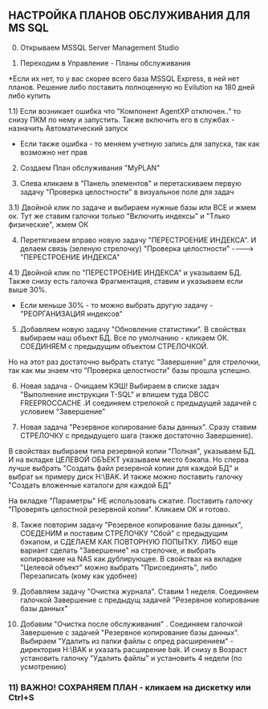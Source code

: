 ## НАСТРОЙКА ПЛАНОВ ОБСЛУЖИВАНИЯ ДЛЯ MS SQL

0) Открываем MSSQL Server Management Studio



1) Переходим в Управление - Планы обслуживания 
  
  *Если их нет, то у вас скорее всего база MSSQL Express, в ней нет планов. Решение либо поставить полноценную но Evilution на 180 дней либо купить

1.1) Если возникает ошибка что "Компонент AgentXP отключен.." то снизу ПКМ по нему и запустить. Также включить его в службах - назначить Автоматический запуск

  * Если также ошибка - то меняем учетную запись для запуска, так как возможно нет прав  

2) Создаем План обслуживания "MyPLAN" 

3) Слева кликаем в "Панель элементов"  и перетаскиваем первую задачу "Проверка целостности" в визуальное поле для задач

3.1) Двойной клик по задаче и выбираем нужные базы или ВСЕ и жмем ок. Тут же ставим галочки только "Включить индексы" и "Тлько физические", жмем ОК

4) Перетягиваем вправо новую задачу "ПЕРЕСТРОЕНИЕ ИНДЕКСА". И делаем связь (зеленую стрелочку) "Проверка целостности" ----> "ПЕРЕСТРОЕНИЕ ИНДЕКСА"

4.1) Двойной клик по "ПЕРЕСТРОЕНИЕ ИНДЕКСА" и указываем БД. Также снизу есть галочка Фрагментация, ставим и указываем если выше 30%. 
  
   * Если меньше 30% - то можно выбрать другую задачу - "РЕОРГАНИЗАЦИЯ индексов"

5) Добавляем новую задачу "Обновление статистики". В свойствах выбираем наш объект БД. Все по умолчанию - кликаем ОК. СОЕДИНЯЕМ с предыдущим объектом СТРЕЛОЧКОЙ.

Но на этот раз достаточно выбрать статус "Завершение" для стрелочки, так как мы знаем что "Проверка целостности" базы прошла успешно.

6) Новая задача - Очищаем КЭШ! Выбираем в списке задач "Выполнение инструкции T-SQL" и впишем туда DBCC FREEPROCCACHE .И соединяем стрелокой с предыдущей задачей с условием "Завершение"

7) Новая задача "Резервное копирование базы данных". Сразу ставим СТРЕЛОЧКУ с предыдущего шага (также достаточно Завершение). 
 
  В свойствах выбираем типа резервной копии "Полная", указываем БД. И на вкладке ЦЕЛЕВОЙ ОБЪЕКТ указываем место бэкапа.
  Но сперва лучше выбрать "Создать файл резервной копии для каждой БД" и выбрат ьк примеру диск H:\BAK. И также можно поставить галочку "Создать вложенные каталоги  для каждой БД"
  
  На вкладке "Параметры" НЕ использовать сжатие. Поставить галочку "Проверять целостной резервной копии". Кликаем ОК и готово.
  
8) Также повторим задачу "Резервное копирование базы данных", СОЕДЕНИМ и поставим СТРЕЛОЧКУ "Сбой" с предыдущим бэкапом, и СДЕЛАЕМ КАК ПОВТОРНУЮ ПОПЫТКУ.
   ЛИБО еще вариант сделать "Завершение" на стрелочке, и выбрать копирование на NAS как дублирующее. 
   В свойствах на вкладке "Целевой объект" можно выбрать "Присоединять", либо Перезаписать (кому как удобнее) 
   
9) Добавляем задачу "Очистка журнала". Ставим 1 неделя. Соединяем галочкой Завершение с предыдущ задачей "Резервное копирование базы данных"

10) Добавим "Очистка после обслуживания" . Соединяем галочкой Завершение с задачей "Резервное копирование базы данных". Выбираем "Удалить из папки файлы с опред расширением" - директория H:\BAK и указать расширение bak. И снизу в Возраст установить галочку "Удалить файлы" и установить 4 недели (по усмотрению)

### 11) ВАЖНО! СОХРАНЯЕМ ПЛАН - кликаем на дискетку или Ctrl+S
   


